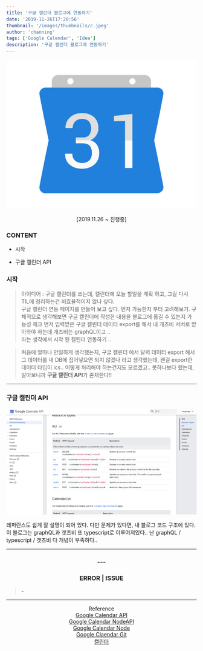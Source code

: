 ```yaml
---
title: '구글 캘린더 블로그에 연동하기'
date: '2019-11-26T17:20:56'
thumbnail: '/images/thumbnails/c.jpeg'
author: 'channing'
tags: ['Google Calendar', 'Idea']
description: '구글 캘린더 블로그에 연동하기'
---
```


![cal](./c.jpeg)

<center>

[2019.11.26 ~ 진행중]

</center>

### CONTENT

- 시작

- 구글 캘린더 API

### 시작

> 아이디어 : 구글 캘린더를 쓰는데, 캘린더에 오늘 할일을 계획 하고, 그걸 다시 TIL에 정리하는건 비효율적이지 않나 싶다. <br>
> 구글 캘린더 연동 페이지를 만들어 보고 싶다. 먼저 가능한지 부터 고려해보기.
> 구체적으로 생각해보면 구글 캘린더에 작성한 내용을 블로그에 옮길 수 있는지 가능성 체크
> 먼저 입력받은 구글 캘린더 데이터 export를 해서 내 개츠비 서버로 받아와야 하는데 개츠비는 graphQL이고 ..<br>
> 라는 생각에서 시작 된 캘린더 연동하기 ..<br>

> 처음에 얼마나 안일하게 생각했는지, 구글 캘린더 에서 달력 데이터 export 해서 그 데이터를 내 DB에 집어넣으면 되지 않겠나 라고 생각했는데, 왠걸 export한 데이터 타입이 ics.. 어떻게 처리해야 하는건지도 모르겠고..
> 못하나보다 했는데, 알아보니까 <b>구글 캘린더 API</b>가 존재한다!!

---

### 구글 캘린더 API

![ap](./api.png)

레퍼런스도 쉽게 잘 설명이 되어 있다. 다만 문제가 있다면, 내 블로그 코드 구조에 있다.
이 블로그는 graphQL과 갯츠비 또 typescript로 이루어져있다.. 난 graphQL / typescript / 갯츠비 다 개념이 부족하다..

---

<center>

### ---

### ERROR | ISSUE

</center>

> <b> - </b>

<hr />

<center>

Reference <br>
[Google Calendar API](https://developers.google.com/calendar/v3/reference)<br>
[Google Calendar NodeAPI](https://developers.google.com/calendar/quickstart/nodejs)<br>
[Google Calendar Node](https://googleapis.dev/nodejs/googleapis/latest/calendar/classes/Calendar.html)<br>
[Google Claendar Git](https://github.com/googleapis/google-api-nodejs-client#google-apis-nodejs-client)<br>
[캘린더](https://docfriends.github.io/DevStrory/2019-05-24/google-calendar/)

</center>
